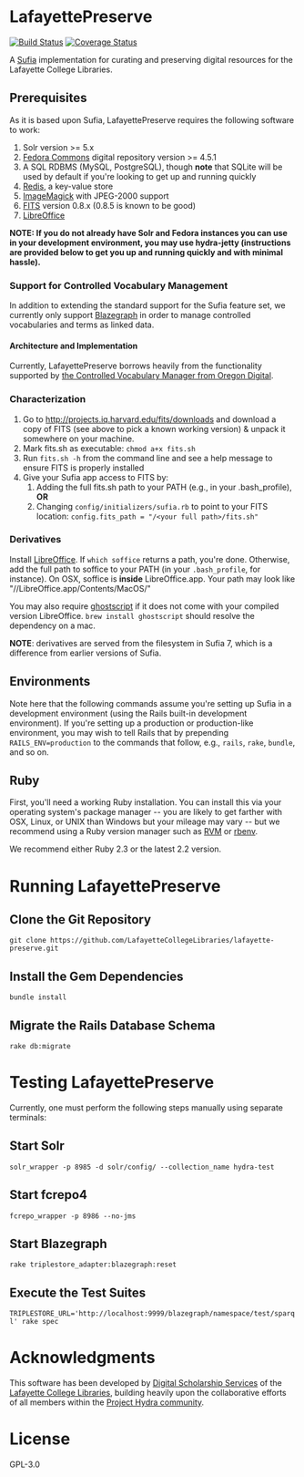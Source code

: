 # LafayettePreserve
[![Build Status](https://travis-ci.org/LafayetteCollegeLibraries/lafayette-preserve.svg?branch=master)](https://travis-ci.org/LafayetteCollegeLibraries/lafayette-preserve) [![Coverage Status](https://coveralls.io/repos/github/LafayetteCollegeLibraries/lafayette-preserve/badge.svg?branch=master)](https://coveralls.io/github/LafayetteCollegeLibraries/lafayette-preserve?branch=master)

A [Sufia](http://sufia.io/) implementation for curating and preserving digital resources for the Lafayette College Libraries.

## Prerequisites

As it is based upon Sufia, LafayettePreserve requires the following software to work:

1. Solr version >= 5.x
1. [Fedora Commons](http://www.fedora-commons.org/) digital repository version >= 4.5.1
1. A SQL RDBMS (MySQL, PostgreSQL), though **note** that SQLite will be used by default if you're looking to get up and running quickly
1. [Redis](http://redis.io/), a key-value store
1. [ImageMagick](http://www.imagemagick.org/) with JPEG-2000 support
1. [FITS](#characterization) version 0.8.x (0.8.5 is known to be good)
1. [LibreOffice](#derivatives)

**NOTE: If you do not already have Solr and Fedora instances you can use in your development environment, you may use hydra-jetty (instructions are provided below to get you up and running quickly and with minimal hassle).**

### Support for Controlled Vocabulary Management
In addition to extending the standard support for the Sufia feature set, we currently only  support [Blazegraph](https://www.blazegraph.com/) in order to manage controlled vocabularies and terms as linked data.

#### Architecture and Implementation
Currently, LafayettePreserve borrows heavily from the functionality supported by [the Controlled Vocabulary Manager from Oregon Digital](https://github.com/OregonDigital/ControlledVocabularyManager).

### Characterization

1. Go to http://projects.iq.harvard.edu/fits/downloads and download a copy of FITS (see above to pick a known working version) & unpack it somewhere on your machine.
1. Mark fits.sh as executable: `chmod a+x fits.sh`
1. Run `fits.sh -h` from the command line and see a help message to ensure FITS is properly installed
1. Give your Sufia app access to FITS by:
    1. Adding the full fits.sh path to your PATH (e.g., in your .bash_profile), **OR**
    1. Changing `config/initializers/sufia.rb` to point to your FITS location:  `config.fits_path = "/<your full path>/fits.sh"`

### Derivatives

Install [LibreOffice](https://www.libreoffice.org/). If `which soffice` returns a path, you're done. Otherwise, add the full path to soffice to your PATH (in your `.bash_profile`, for instance). On OSX, soffice is **inside** LibreOffice.app. Your path may look like "/<your full path to>/LibreOffice.app/Contents/MacOS/"

You may also require [ghostscript](http://www.ghostscript.com/) if it does not come with your compiled version LibreOffice. `brew install ghostscript` should resolve the dependency on a mac.

**NOTE**: derivatives are served from the filesystem in Sufia 7, which is a difference from earlier versions of Sufia.

## Environments

Note here that the following commands assume you're setting up Sufia in a development environment (using the Rails built-in development environment). If you're setting up a production or production-like environment, you may wish to tell Rails that by prepending `RAILS_ENV=production` to the commands that follow, e.g., `rails`, `rake`, `bundle`, and so on.

## Ruby

First, you'll need a working Ruby installation. You can install this via your operating system's package manager -- you are likely to get farther with OSX, Linux, or UNIX than Windows but your mileage may vary -- but we recommend using a Ruby version manager such as [RVM](https://rvm.io/) or [rbenv](https://github.com/sstephenson/rbenv).

We recommend either Ruby 2.3 or the latest 2.2 version.

# Running LafayettePreserve

## Clone the Git Repository
``
git clone https://github.com/LafayetteCollegeLibraries/lafayette-preserve.git
``

## Install the Gem Dependencies
``
bundle install
``

## Migrate the Rails Database Schema
``
rake db:migrate
``

# Testing LafayettePreserve

Currently, one must perform the following steps manually using separate terminals:

## Start Solr
``
solr_wrapper -p 8985 -d solr/config/ --collection_name hydra-test
``

## Start fcrepo4
``
fcrepo_wrapper -p 8986 --no-jms
``

## Start Blazegraph
``
rake triplestore_adapter:blazegraph:reset
``

## Execute the Test Suites
``
TRIPLESTORE_URL='http://localhost:9999/blazegraph/namespace/test/sparql' rake spec
``

# Acknowledgments

This software has been developed by [Digital Scholarship Services](https://digital.lafayette.edu/) of the [Lafayette College Libraries](https://library.lafayette.edu/), building heavily upon the collaborative efforts of all members within the [Project Hydra community](http://projecthydra.org/).

# License
GPL-3.0
